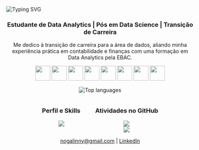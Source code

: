 <img src="https://readme-typing-svg.herokuapp.com?font=Fira+Code&weight=600&size=24&pause=1000&center=true&vCenter=true&width=900&lines=Estudante+de+Data+Analytics;P%C3%B3s-graduada+em+Data+Science;Transi%C3%A7%C3%A3o+de+Carreira+para+a+%C3%A1rea+de+Dados" alt="Typing SVG" />

<div align="center">
  <h3>Estudante de Data Analytics | Pós em Data Science | Transição de Carreira</h3>
  <p>Me dedico à transição de carreira para a área de dados, aliando minha experiência prática em contabilidade e finanças com uma formação em Data Analytics pela EBAC.</p>
</div>

<p align="center">
  <img src="https://cdn.jsdelivr.net/gh/devicons/devicon/icons/python/python-original.svg" width="40" height="40"/>
  <img src="https://cdn.jsdelivr.net/gh/devicons/devicon/icons/sqlite/sqlite-original.svg" width="40" height="40"/>
  <img src="https://cdn.jsdelivr.net/gh/devicons/devicon/icons/mysql/mysql-original.svg" width="40" height="40"/>
  <img src="https://cdn.jsdelivr.net/gh/devicons/devicon/icons/pandas/pandas-original.svg" width="40" height="40"/>
  <img src="https://cdn.jsdelivr.net/gh/devicons/devicon/icons/numpy/numpy-original.svg" width="40" height="40"/>
  <img src="https://cdn.jsdelivr.net/gh/devicons/devicon/icons/jupyter/jupyter-original.svg" width="40" height="40"/>
  <img src="https://cdn.jsdelivr.net/gh/devicons/devicon/icons/github/github-original.svg" width="40" height="40"/>
  <img src="https://cdn.jsdelivr.net/gh/devicons/devicon/icons/linux/linux-original.svg" width="40" height="40"/>
</p>
</p>

<p align="center">
  <img src="https://github-readme-stats.vercel.app/api/top-langs/?username=nogalinny&layout=compact&langs_count=8&theme=default" alt="Top languages" />
</p>
<div align="center" style="display: flex; justify-content: center; gap: 40px; flex-wrap: wrap;">
  <div>
    <h3>Perfil e Skills</h3>
    <img src="https://github-readme-stats.vercel.app/api?username=nogalinny&show_icons=true&theme=default&hide_title=true&count_private=true" />
  </div>
  <div>
    <h3>Atividades no GitHub</h3>
    <img src="https://github-readme-stats.vercel.app/api/top-langs/?username=nogalinny&layout=compact&langs_count=8&theme=default" />
    <br/>
    <img src="https://github-readme-streak-stats.herokuapp.com/?user=nogalinny&theme=default" />
  </div>
</div>

<p align="center">
  <a href="mailto:nogalinny@gmail.com">nogalinny@gmail.com</a> |
  <a href="https://www.linkedin.com/in/nogalinny/">LinkedIn</a>
</p>
